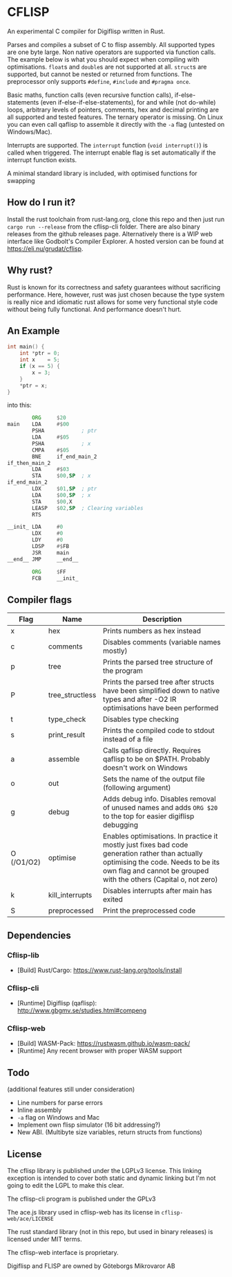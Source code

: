 # CFLISP


An experimental C compiler for Digiflisp written in Rust.

Parses and compiles a subset of C to flisp assembly. All supported types are one byte large. Non native operators are supported via function calls. The example below is what you should expect when compiling with optimisations. `float`s and `double`s are not supported at all.
`struct`s are supported, but cannot be nested or returned from functions. The preprocessor only supports `#define`, `#include` and `#pragma once`.

Basic maths, function calls (even recursive function calls), if-else-statements (even if-else-if-else-statements), for and while (not do-while) loops, arbitrary levels of pointers, comments, hex and decimal printing are all supported and tested features. The ternary operator is missing. On Linux you can even call qaflisp to assemble it directly with the `-a` flag (untested on Windows/Mac).

Interrupts are supported. The `interrupt` function (`void interrupt()`) is called when triggered. The interrupt enable flag is set automatically if the interrupt function exists.

A minimal standard library is included, with optimised functions for swapping

## How do I run it?
Install the rust toolchain from rust-lang.org, clone this repo and then just run `cargo run --release` from the cflisp-cli folder. There are also binary releases from the github releases page. Alternatively there is a WIP web interface like Godbolt's Compiler Explorer. A hosted version can be found at https://eli.nu/grudat/cflisp.

## Why rust?
Rust is known for its correctness and safety guarantees without sacrificing performance. Here, however, rust was just chosen because the type system is really nice and idiomatic rust allows for some very functional style code without being fully functional. And performance doesn't hurt.


## An Example
```c
int main() {
    int *ptr = 0;
    int x    = 5;
    if (x == 5) {
        x = 3;
    }
    *ptr = x;
}
```

into this:

```asm
        ORG     $20
main    LDA     #$00
        PSHA            ; ptr
        LDA     #$05
        PSHA            ; x
        CMPA    #$05
        BNE     if_end_main_2
if_then_main_2
        LDA     #$03
        STA     $00,SP  ; x
if_end_main_2
        LDX     $01,SP  ; ptr
        LDA     $00,SP  ; x
        STA     $00,X
        LEASP   $02,SP  ; Clearing variables
        RTS

__init_ LDA     #0
        LDX     #0
        LDY     #0
        LDSP    #$FB
        JSR     main
__end__ JMP     __end__

        ORG     $FF
        FCB     __init_
```

## Compiler flags
Flag | Name | Description
--|--|--
x | hex | Prints numbers as hex instead
c | comments | Disables comments (variable names mostly)
p|tree|Prints the parsed tree structure of the program
P|tree_structless|Prints the parsed tree after structs have been simplified down to native types and after -O2 IR optimisations have been performed
t|type_check| Disables type checking
s|print_result|Prints the compiled code to stdout instead of a file
a|assemble|Calls qaflisp directly. Requires qaflisp to be on $PATH. Probably doesn't work on Windows
o|out|Sets the name of the output file (following argument)
g|debug|Adds debug info. Disables removal of unused names and adds `ORG $20` to the top for easier digiflisp debugging
O (/O1/O2)|optimise| Enables optimisations. In practice it mostly just fixes bad code generation rather than actually optimising the code. Needs to be its own flag and cannot be grouped with the others (Capital o, not zero)
k|kill_interrupts|Disables interrupts after main has exited
S|preprocessed|Print the preprocessed code

## Dependencies
### Cflisp-lib
* [Build] Rust/Cargo: https://www.rust-lang.org/tools/install
### Cflisp-cli
* [Runtime] Digiflisp (qaflisp): http://www.gbgmv.se/studies.html#compeng
### Cflisp-web
* [Build] WASM-Pack: https://rustwasm.github.io/wasm-pack/
* [Runtime] Any recent browser with proper WASM support

## Todo
(additional features still under consideration)
* Line numbers for parse errors
* Inline assembly
* `-a` flag on Windows and Mac
* Implement own flisp simulator (16 bit addressing?)
* New ABI. (Multibyte size variables, return structs from functions)

## License
The cflisp library is published under the LGPLv3 license. This linking exception is intended to cover both static and dynamic linking but I'm not going to edit the LGPL to make this clear.

The cflisp-cli program is published under the GPLv3

The ace.js library used in cflisp-web has its license in `cflisp-web/ace/LICENSE`

The rust standard library (not in this repo, but used in binary releases) is licensed under MIT terms.

The cflisp-web interface is proprietary.

Digiflisp and FLISP are owned by Göteborgs Mikrovaror AB
